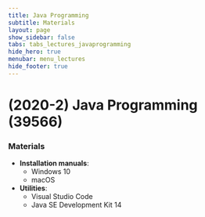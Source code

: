 ```yaml
---
title: Java Programming
subtitle: Materials
layout: page
show_sidebar: false
tabs: tabs_lectures_javaprogramming
hide_hero: true
menubar: menu_lectures
hide_footer: true
---
```


# (2020-2) Java Programming (39566)

### Materials
* __Installation manuals__:
    * Windows 10
    * macOS
* __Utilities__:
    * Visual Studio Code
    * Java SE Development Kit 14